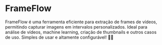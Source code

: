 # FrameFlow
FrameFlow é uma ferramenta eficiente para extração de frames de vídeos, permitindo capturar imagens em intervalos personalizados. Ideal para análise de vídeos, machine learning, criação de thumbnails e outros casos de uso. Simples de usar e altamente configurável! 🚀🎥
